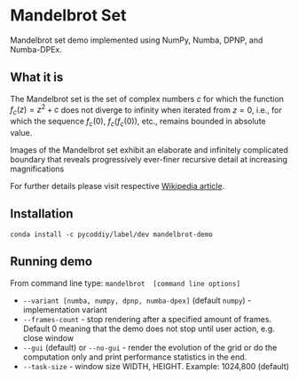 # Mandelbrot Set
Mandelbrot set demo implemented using NumPy, Numba, DPNP, and Numba-DPEx.

## What it is
The Mandelbrot set is the set of complex numbers $c$ for which the function 
$f_{c}(z)=z^{2}+c$ does not diverge to infinity when iterated from  $z=0$, i.e., 
for which the sequence $f_{c}(0)$, $f_{c}(f_{c}(0))$, etc., remains bounded in absolute value.

Images of the Mandelbrot set exhibit an elaborate and infinitely complicated boundary 
that reveals progressively ever-finer recursive detail at increasing magnifications

For further details please visit respective [Wikipedia article](https://en.wikipedia.org/wiki/Mandelbrot_set).

## Installation

`conda install -c pycoddiy/label/dev mandelbrot-demo`

## Running demo

From command line type:
`mandelbrot  [command line options]`

* `--variant [numba, numpy, dpnp, numba-dpex]` (default `numpy`) - implementation variant
* `--frames-count` - stop rendering after a specified amount of frames. Default 0 meaning that the demo
  does not stop until user action, e.g. close window
* `--gui` (default) or `--no-gui` - render the evolution of the grid or do the computation only and
  print performance statistics in the end.
* `--task-size` - window size WIDTH, HEIGHT. Example: 1024,800 (default)
